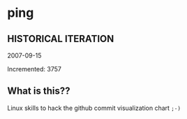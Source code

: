 # ping

## HISTORICAL ITERATION
2007-09-15

Incremented: 3757

## What is this?? 
Linux skills to hack the github commit visualization chart `;-)`
